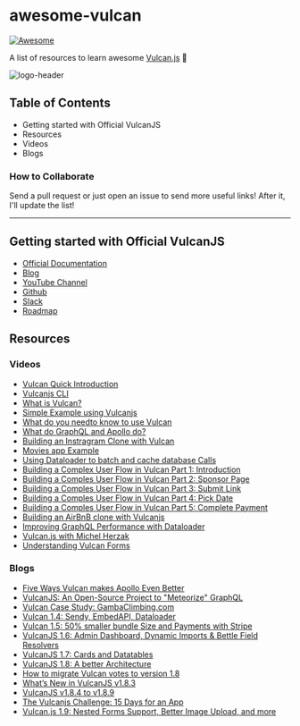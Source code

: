 # awesome-vulcan

[![Awesome](https://cdn.rawgit.com/sindresorhus/awesome/d7305f38d29fed78fa85652e3a63e154dd8e8829/media/badge.svg)](https://github.com/sindresorhus/awesome)

A list of resources to learn awesome [Vulcan.js](http://vulcanjs.org/) 🖖

![logo-header](https://i.imgur.com/1TKyCAb.png)

## Table of Contents

* Getting started with Official VulcanJS
* Resources
* Videos
* Blogs

### How to Collaborate

Send a pull request or just open an issue to send more useful links! After it, I'll update the list!

---

## Getting started with Official VulcanJS

* [Official Documentation](http://docs.vulcanjs.org/)
* [Blog](https://medium.com/vulcanjs)
* [YouTube Channel](https://www.youtube.com/channel/UCGIvQQ6zw7ov2cHgD70HFlA)
* [Github](https://github.com/VulcanJS/Vulcan)
* [Slack](http://slack.telescopeapp.org/)
* [Roadmap](https://trello.com/b/dwPR0LTz/nova-roadmap)

## Resources

### Videos

* [Vulcan Quick Introduction](https://www.youtube.com/watch?v=1is6WDq1sDA)
* [Vulcanjs CLI](https://www.youtube.com/watch?v=e1dTEMyHu_s)
* [What is Vulcan?](https://www.youtube.com/watch?v=uU-cwLKcmnY)
* [Simple Example using Vulcanjs](https://www.youtube.com/watch?v=zG785P8t-RE&t=2s)
* [What do you needto know to use Vulcan](https://www.youtube.com/watch?v=fBh0Xq4855M)
* [What do GraphQL and Apollo do?](https://www.youtube.com/watch?v=1TvGJetukrA)
* [Building an Instragram Clone with Vulcan](https://www.youtube.com/watch?v=qibyA_ReqEQ&t=171s)
* [Movies app Example](https://www.youtube.com/watch?v=4HidaFce6j0)
* [Using Dataloader to batch and cache database Calls](https://www.youtube.com/watch?v=55Ep5KBTIQE)
* [Building a Complex User Flow in Vulcan Part 1: Introduction](https://www.youtube.com/watch?v=4MMILATC9Ds)
* [Building a Comples User Flow in Vulcan Part 2: Sponsor Page](https://www.youtube.com/watch?v=OQ0zOgwj0fk)
* [Building a Comples User Flow in Vulcan Part 3: Submit Link](https://www.youtube.com/watch?v=1N58_LRVZis)
* [Building a Comples User Flow in Vulcan Part 4: Pick Date](https://www.youtube.com/watch?v=wkfx1bypuw0)
* [Building a Comples User Flow in Vulcan Part 5: Complete Payment](https://www.youtube.com/watch?v=jdDPFZTRt0s)
* [Building an AirBnB clone with Vulcanjs](https://www.youtube.com/watch?v=Nl0Fi40Ghh4&list=PLBoa_Q6hVeSx1oP5sFYG63rPs1eDtyNOy)
* [Improving GraphQL Performance with Dataloader](https://www.youtube.com/watch?v=M8Jmz8q2sUk)
* [Vulcan.js with Michel Herzak](https://www.youtube.com/watch?v=svNZztupP-k)
* [Understanding Vulcan Forms](https://www.youtube.com/watch?v=v3ftplSZWrs)

### Blogs

* [Five Ways Vulcan makes Apollo Even Better](https://blog.vulcanjs.org/five-ways-vulcan-makes-apollo-even-better-c4625dd2288?source=collection_home---6------9----------------)
* [VulcanJS: An Open-Source Project to "Meteorize" GraphQL](https://blog.meteor.com/vulcanjs-an-open-source-project-to-meteorize-graphql-ba48925bc41f)
* [Vulcan Case Study: GambaClimbing.com](https://blog.vulcanjs.org/vulcan-case-study-gambaclimbing-com-a0ec2af8322e?source=collection_home---6------6----------------)
* [Vulcan 1.4: Sendy, EmbedAPI, Dataloader](https://blog.vulcanjs.org/vulcan-1-4-sendy-embedapi-dataloader-and-more-391560f29874?source=collection_home---6------5----------------)
* [Vulcan 1.5: 50% smaller bundle Size and Payments with Stripe](https://blog.vulcanjs.org/vulcan-1-5-50-smaller-bundle-size-and-vulcan-payments-with-stripe-786e300a887c?source=collection_home---6------4----------------)
* [VulcanJS 1.6: Admin Dashboard, Dynamic Imports & Bettle Field Resolvers](https://blog.vulcanjs.org/vulcanjs-1-6-admin-dashboard-dynamic-imports-better-field-resolvers-73121869183d?source=collection_home---6------3----------------)
* [VulcanJS 1.7: Cards and Datatables](https://blog.vulcanjs.org/vulcanjs-1-7-cards-datatables-and-more-79371b504a13?source=collection_home---6------2----------------)
* [VulcanJS 1.8: A better Architecture](https://blog.vulcanjs.org/vulcanjs-1-8-a-better-architecture-2eef7375e6f1?source=collection_home---6------1----------------)
* [How to migrate Vulcan votes to version 1.8](https://blog.vulcanjs.org/how-to-migrate-vulcan-votes-to-version-1-8-7d8d31a4ccb6)
* [What’s New in VulcanJS v1.8.3](https://blog.vulcanjs.org/whats-new-in-vulcanjs-v1-8-3-bea45752d606)
* [VulcanJS v1.8.4 to v1.8.9](https://blog.vulcanjs.org/vulcanjs-v1-8-4-to-1-8-9-9ea4d376d929)
* [The Vulcanjs Challenge: 15 Days for an App](https://medium.com/@eric.burel/the-vulcan-js-challenge-15-days-for-an-app-e3735d1e3d4c)
* [Vulcan.js 1.9: Nested Forms Support, Better Image Upload, and more](https://blog.vulcanjs.org/vulcan-js-1-9-nested-forms-support-better-image-upload-and-more-8da2076bb43f)
